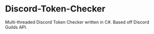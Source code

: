 # Discord-Token-Checker
Multi-threaded Discord Token Checker written in C#. Based off Discord Guilds API.
